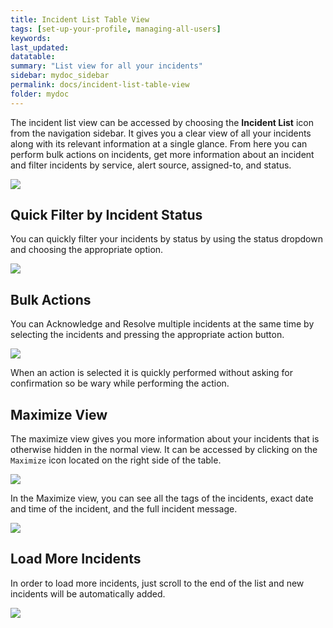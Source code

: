 ```yaml
---
title: Incident List Table View
tags: [set-up-your-profile, managing-all-users]
keywords: 
last_updated: 
datatable: 
summary: "List view for all your incidents"
sidebar: mydoc_sidebar
permalink: docs/incident-list-table-view
folder: mydoc
---
```


The incident list view can be accessed by choosing the **Incident List** icon from the navigation sidebar. It gives you a clear view of all your incidents along with its relevant information at a single glance. From here you can perform bulk actions on incidents, get more information about an incident and filter incidents by service, alert source, assigned-to, and status.

![](images/incident_list_1.png)

## Quick Filter by Incident Status

You can quickly filter your incidents by status by using the status dropdown and choosing the appropriate option.

![](images/incident_list_2.png)

## Bulk Actions

You can Acknowledge and Resolve multiple incidents at the same time by selecting the incidents and pressing the appropriate action button.

![](images/incident_list_3.png)

When an action is selected it is quickly performed without asking for confirmation so be wary while performing the action.


## Maximize View

The maximize view gives you more information about your incidents that is otherwise hidden in the normal view. It can be accessed by clicking on the `Maximize` icon located on the right side of the table.

![](images/incident_list_4.png)

In the Maximize view, you can see all the tags of the incidents, exact date and time of the incident, and the full incident message. 

![](images/incident_list_5.png)

## Load More Incidents

In order to load more incidents, just scroll to the end of the list and new incidents will be automatically added.

![](images/incident_list_6.png)